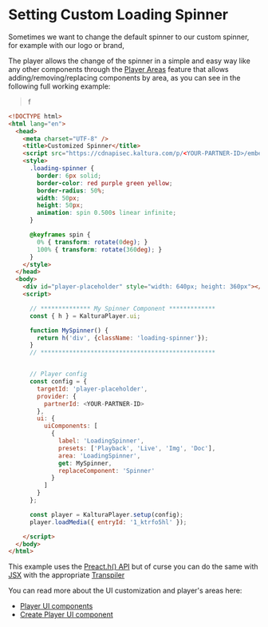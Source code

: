 
# Setting Custom Loading Spinner

Sometimes we want to change the default spinner to our custom spinner, for example with our logo or brand,

The player allows the change of the spinner in a simple and easy way like any other components through the [Player Areas](./ui-components.md) feature that allows adding/removing/replacing components by area,
as you can see in the following full working example:

> f

```html
<!DOCTYPE html>
<html lang="en">
  <head>
    <meta charset="UTF-8" />
    <title>Customized Spinner</title>
    <script src="https://cdnapisec.kaltura.com/p/<YOUR-PARTNER-ID>/embedPlaykitJs/uiconf_id/<YOUR-UICONF-ID>"></script>
    <style>
      .loading-spinner {
        border: 6px solid;
        border-color: red purple green yellow;
        border-radius: 50%;
        width: 50px;
        height: 50px;
        animation: spin 0.500s linear infinite;
      }

      @keyframes spin {
        0% { transform: rotate(0deg); }
        100% { transform: rotate(360deg); }
      }
    </style>
  </head>
  <body>
    <div id="player-placeholder" style="width: 640px; height: 360px"></div>
    <script>

      // ************** My Spinner Component *************
      const { h } = KalturaPlayer.ui;

      function MySpinner() {
        return h('div', {className: 'loading-spinner'});
      }
      // *************************************************


      // Player config
      const config = {
        targetId: 'player-placeholder',
        provider: {
          partnerId: <YOUR-PARTNER-ID>
        },
        ui: {
          uiComponents: [
            {
              label: 'LoadingSpinner',
              presets: ['Playback', 'Live', 'Img', 'Doc'],
              area: 'LoadingSpinner',
              get: MySpinner,
              replaceComponent: 'Spinner'
            }
          ]
        }
      };

      const player = KalturaPlayer.setup(config);
      player.loadMedia({ entryId: '1_ktrfo5hl' });

    </script>
  </body>
</html>
```

This example uses the [Preact.h() API](https://preactjs.com/guide/v8/api-reference/#preacth--preactcreateelement)
but of curse you can do the same with [JSX](https://preactjs.com/guide/v8/getting-started#rendering-jsx) with the appropriate [Transpiler](https://preactjs.com/guide/v8/getting-started#global-pragma)

You can read more about the UI customization and player's areas here:

- [Player UI components](./ui-components.md)
- [Create Player UI component](./create-ui-component.md)
